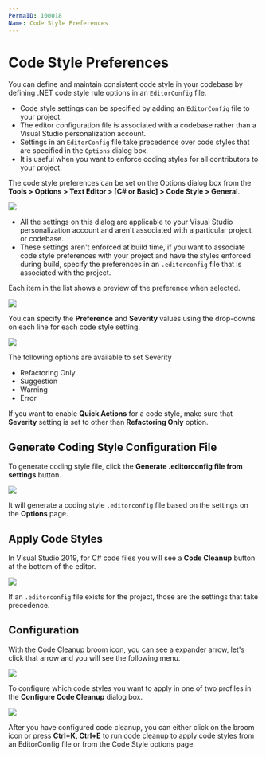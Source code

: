 ```yaml
---
PermaID: 100018
Name: Code Style Preferences
---
```


# Code Style Preferences

You can define and maintain consistent code style in your codebase by defining .NET code style rule options in an `EditorConfig` file. 

 - Code style settings can be specified by adding an `EditorConfig` file to your project. 
 - The editor configuration file is associated with a codebase rather than a Visual Studio personalization account. 
 - Settings in an `EditorConfig` file take precedence over code styles that are specified in the `Options` dialog box. 
 - It is useful when you want to enforce coding styles for all contributors to your project.

The code style preferences can be set on the Options dialog box from the **Tools > Options > Text Editor > [C# or Basic] > Code Style > General**.

<img src="https://raw.githubusercontent.com/zzzprojects/learn-orm/master/tutorials/visual-studio/images/code-style-preferences-1.png">

 - All the settings on this dialog are applicable to your Visual Studio personalization account and aren't associated with a particular project or codebase. 
 - These settings aren't enforced at build time, if you want to associate code style preferences with your project and have the styles enforced during build, specify the preferences in an `.editorconfig` file that is associated with the project.

Each item in the list shows a preview of the preference when selected.

<img src="https://raw.githubusercontent.com/zzzprojects/learn-orm/master/tutorials/visual-studio/images/code-style-preferences-2.png">

You can specify the **Preference** and **Severity** values using the drop-downs on each line for each code style setting.

<img src="https://raw.githubusercontent.com/zzzprojects/learn-orm/master/tutorials/visual-studio/images/code-style-preferences-3.png">
 
The following options are available to set Severity

 - Refactoring Only 
 - Suggestion
 - Warning 
 - Error 

If you want to enable **Quick Actions** for a code style, make sure that **Severity** setting is set to other than **Refactoring Only** option.

## Generate Coding Style Configuration File

To generate coding style file, click the **Generate .editorconfig file from settings** button. 

<img src="https://raw.githubusercontent.com/zzzprojects/learn-orm/master/tutorials/visual-studio/images/code-style-preferences-4.png">

It will generate a coding style `.editorconfig` file based on the settings on the **Options** page.

## Apply Code Styles

In Visual Studio 2019, for C# code files you will see a **Code Cleanup** button at the bottom of the editor.

<img src="https://raw.githubusercontent.com/zzzprojects/learn-orm/master/tutorials/visual-studio/images/code-style-preferences-5.png">

If an `.editorconfig` file exists for the project, those are the settings that take precedence. 

## Configuration 

With the Code Cleanup broom icon, you can see a expander arrow, let's click that arrow and you will see the following menu.

<img src="https://raw.githubusercontent.com/zzzprojects/learn-orm/master/tutorials/visual-studio/images/code-style-preferences-6.png">

To configure which code styles you want to apply in one of two profiles in the **Configure Code Cleanup** dialog box. 

<img src="https://raw.githubusercontent.com/zzzprojects/learn-orm/master/tutorials/visual-studio/images/code-style-preferences-7.png">

After you have configured code cleanup, you can either click on the broom icon or press **Ctrl+K, Ctrl+E** to run code cleanup to apply code styles from an EditorConfig file or from the Code Style options page.


